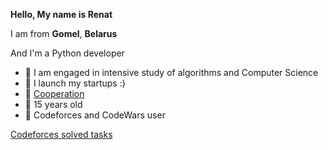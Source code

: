 **Hello, My name is Renat**

I am from **Gomel**, **Belarus**

And I'm a Python developer

- 🔭 I am engaged in intensive study of algorithms and Computer Science
- 🌱 I launch my startups :)
- 👯 [Cooperation](https://t.me/dop3file)
- 💬 15 years old
- :wrench: Codeforces and CodeWars user


[Codeforces solved tasks](https://github.com/RenatYakublevich/Codeforces_tasks)



